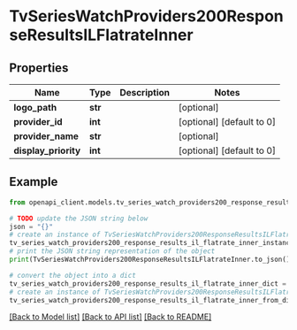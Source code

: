 # TvSeriesWatchProviders200ResponseResultsILFlatrateInner


## Properties

Name | Type | Description | Notes
------------ | ------------- | ------------- | -------------
**logo_path** | **str** |  | [optional] 
**provider_id** | **int** |  | [optional] [default to 0]
**provider_name** | **str** |  | [optional] 
**display_priority** | **int** |  | [optional] [default to 0]

## Example

```python
from openapi_client.models.tv_series_watch_providers200_response_results_il_flatrate_inner import TvSeriesWatchProviders200ResponseResultsILFlatrateInner

# TODO update the JSON string below
json = "{}"
# create an instance of TvSeriesWatchProviders200ResponseResultsILFlatrateInner from a JSON string
tv_series_watch_providers200_response_results_il_flatrate_inner_instance = TvSeriesWatchProviders200ResponseResultsILFlatrateInner.from_json(json)
# print the JSON string representation of the object
print(TvSeriesWatchProviders200ResponseResultsILFlatrateInner.to_json())

# convert the object into a dict
tv_series_watch_providers200_response_results_il_flatrate_inner_dict = tv_series_watch_providers200_response_results_il_flatrate_inner_instance.to_dict()
# create an instance of TvSeriesWatchProviders200ResponseResultsILFlatrateInner from a dict
tv_series_watch_providers200_response_results_il_flatrate_inner_from_dict = TvSeriesWatchProviders200ResponseResultsILFlatrateInner.from_dict(tv_series_watch_providers200_response_results_il_flatrate_inner_dict)
```
[[Back to Model list]](../README.md#documentation-for-models) [[Back to API list]](../README.md#documentation-for-api-endpoints) [[Back to README]](../README.md)


